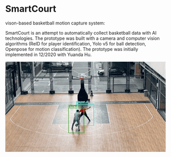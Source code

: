 # SmartCourt
 vison-based basketball motion capture system:

 SmartCourt is an attempt to automatically collect basketball data with AI technologies. The prototype was built with a camera and computer vision algorithms (ReID for player identification, Yolo v5 for ball detection, Openpose for motion classification). The prototype was initially implemented in 12/2020 with Yuanda Hu. 

 ![Alt Text](https://github.com/EmilioMichael/SmartCourt/blob/main/imgs/demo.gif)



